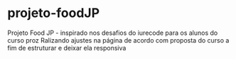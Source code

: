 # projeto-foodJP
Projeto Food JP - inspirado nos desafios do iurecode para os alunos do curso proz
Ralizando ajustes na página de acordo com proposta do curso a fim de estruturar e deixar ela responsiva
